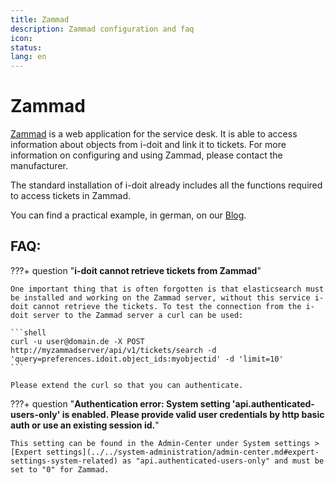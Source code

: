 ```yaml
---
title: Zammad
description: Zammad configuration and faq
icon:
status:
lang: en
---
```


# Zammad

[Zammad](https://zammad.com/) is a web application for the service desk. It is able to access information about objects from i-doit and link it to tickets. For more information on configuring and using Zammad, please contact the manufacturer.

The standard installation of i-doit already includes all the functions required to access tickets in Zammad.

You can find a practical example, in german, on our [Blog](https://www.i-doit.com/blog/zammad-intuitiver-service-desk-mit-anbindung-an-i-doit/).

## FAQ:

???+ question "**i-doit cannot retrieve tickets from Zammad**"

    One important thing that is often forgotten is that elasticsearch must be installed and working on the Zammad server, without this service i-doit cannot retrieve the tickets. To test the connection from the i-doit server to the Zammad server a curl can be used:

    ```shell
    curl -u user@domain.de -X POST http://myzammadserver/api/v1/tickets/search -d 'query=preferences.idoit.object_ids:myobjectid' -d 'limit=10'
    ```

    Please extend the curl so that you can authenticate.


???+ question "**Authentication error: System setting 'api.authenticated-users-only' is enabled. Please provide valid user credentials by http basic auth or use an existing session id.**"

    This setting can be found in the Admin-Center under System settings > [Expert settings](../../system-administration/admin-center.md#expert-settings-system-related) as "api.authenticated-users-only" and must be set to "0" for Zammad.
